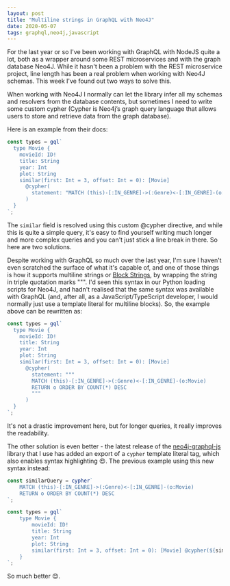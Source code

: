 ```yaml
---
layout: post
title: "Multiline strings in GraphQL with Neo4J"
date: 2020-05-07
tags: graphql,neo4j,javascript
---
```


For the last year or so I've been working with GraphQL with NodeJS quite a lot, both as a wrapper around some REST microservices and with the graph database Neo4J. While it hasn't been a problem with the REST microservice project, line length has been a real problem when working with Neo4J schemas. This week I've found out two ways to solve this.

<!--more-->

When working with Neo4J I normally can let the library infer all my schemas and resolvers from the database contents, but sometimes I need to write some custom cypher (Cypher is Neo4j’s graph query language that allows users to store and retrieve data from the graph database).

Here is an example from their docs:

```js
const types = gql`
  type Movie {
    movieId: ID!
    title: String
    year: Int
    plot: String
    similar(first: Int = 3, offset: Int = 0): [Movie]
      @cypher(
        statement: "MATCH (this)-[:IN_GENRE]->(:Genre)<-[:IN_GENRE]-(o:Movie) RETURN o ORDER BY COUNT(*) DESC"
      )
  }
`;
```

The `similar` field is resolved using this custom @cypher directive, and while this is quite a simple query, it's easy to find yourself writing much longer and more complex queries and you can't just stick a line break in there. So here are two solutions.

Despite working with GraphQL so much over the last year, I'm sure I haven't even scratched the surface of what it's capable of, and one of those things is how it supports multiline strings or [Block Strings](https://spec.graphql.org/June2018/#BlockStringCharacter), by wrapping the string in triple quotation marks """. I'd seen this syntax in our Python loading scripts for Neo4J, and hadn't realised that the same syntax was available with GraphQL (and, after all, as a JavaScript/TypeScript developer, I would normally just use a template literal for multiline blocks). So, the example above can be rewritten as:

```js
const types = gql`
  type Movie {
    movieId: ID!
    title: String
    year: Int
    plot: String
    similar(first: Int = 3, offset: Int = 0): [Movie]
      @cypher(
        statement: """
        MATCH (this)-[:IN_GENRE]->(:Genre)<-[:IN_GENRE]-(o:Movie)
        RETURN o ORDER BY COUNT(*) DESC
        """
      )
  }
`;
```

It's not a drastic improvement here, but for longer queries, it really improves the readability.

The other solution is even better - the latest release of the [neo4j-graphql-js](https://github.com/neo4j-graphql/neo4j-graphql-js) library that I use has added an export of a `cypher` template literal tag, which also enables syntax highlighting 😍. The previous example using this new syntax instead:

```js
const similarQuery = cypher`
    MATCH (this)-[:IN_GENRE]->(:Genre)<-[:IN_GENRE]-(o:Movie)
    RETURN o ORDER BY COUNT(*) DESC
`;

const types = gql`
    type Movie {
        movieId: ID!
        title: String
        year: Int
        plot: String
        similar(first: Int = 3, offset: Int = 0): [Movie] @cypher(${similarQuery})
    }
`;
```

So much better 😊.
